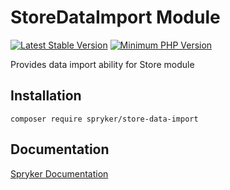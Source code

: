 # StoreDataImport Module
[![Latest Stable Version](https://poser.pugx.org/spryker/store-data-import/v/stable.svg)](https://packagist.org/packages/spryker/store-data-import)
[![Minimum PHP Version](https://img.shields.io/badge/php-%3E%3D%208.3-8892BF.svg)](https://php.net/)

Provides data import ability for Store module

## Installation

```
composer require spryker/store-data-import
```

## Documentation

[Spryker Documentation](https://docs.spryker.com)
